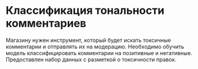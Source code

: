 # Классификация тональности комментариев
 Магазину нужен инструмент, который будет искать токсичные комментарии и отправлять их на модерацию.   Необходимо обучить модель классифицировать комментарии на позитивные и негативные. Предоставлен набор данных с разметкой о токсичности правок.
